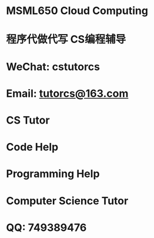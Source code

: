 # MSML650 Cloud Computing

# 程序代做代写 CS编程辅导

# WeChat: cstutorcs

# Email: tutorcs@163.com

# CS Tutor

# Code Help

# Programming Help

# Computer Science Tutor

# QQ: 749389476
